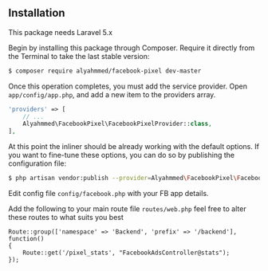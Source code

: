 ## Installation
This package needs Laravel 5.x

Begin by installing this package through Composer. Require it directly from the Terminal to take the last stable version:
```bash
$ composer require alyahmmed/facebook-pixel dev-master
```

Once this operation completes, you must add the service provider. Open `app/config/app.php`, and add a new item to the providers array.
```php
'providers' => [
    // ...
    Alyahmmed\FacebookPixel\FacebookPixelProvider::class,
],
```

At this point the inliner should be already working with the default options. If you want to fine-tune these options, you can do so by publishing the configuration file:
```bash
$ php artisan vendor:publish --provider=Alyahmmed\FacebookPixel\FacebookPixelProvider
```

Edit config file `config/facebook.php` with your FB app details.

Add the following to your main route file `routes/web.php` feel free to alter these routes to what suits you best
```
Route::group(['namespace' => 'Backend', 'prefix' => '/backend'], function()
{
    Route::get('/pixel_stats', "FacebookAdsController@stats");
});
```
